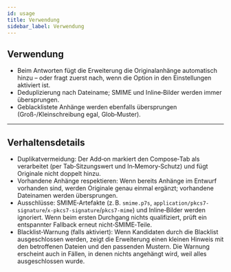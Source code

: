 ```yaml
---
id: usage
title: Verwendung
sidebar_label: Verwendung
---
```


## Verwendung

- Beim Antworten fügt die Erweiterung die Originalanhänge automatisch hinzu – oder fragt zuerst nach, wenn die Option in den Einstellungen aktiviert ist.
- Deduplizierung nach Dateiname; SMIME und Inline‑Bilder werden immer übersprungen.
- Geblacklistete Anhänge werden ebenfalls übersprungen (Groß-/Kleinschreibung egal, Glob‑Muster).

---

## Verhaltensdetails

- Duplikatvermeidung: Der Add‑on markiert den Compose‑Tab als verarbeitet (per Tab‑Sitzungswert und In‑Memory‑Schutz) und fügt Originale nicht doppelt hinzu.
- Vorhandene Anhänge respektieren: Wenn bereits Anhänge im Entwurf vorhanden sind, werden Originale genau einmal ergänzt; vorhandene Dateinamen werden übersprungen.
- Ausschlüsse: SMIME‑Artefakte (z. B. `smime.p7s`, `application/pkcs7-signature`/`x-pkcs7-signature`/`pkcs7-mime`) und Inline‑Bilder werden ignoriert. Wenn beim ersten Durchgang nichts qualifiziert, prüft ein entspannter Fallback erneut nicht‑SMIME‑Teile.
- Blacklist‑Warnung (falls aktiviert): Wenn Kandidaten durch die Blacklist ausgeschlossen werden, zeigt die Erweiterung einen kleinen Hinweis mit den betroffenen Dateien und den passenden Mustern. Die Warnung erscheint auch in Fällen, in denen nichts angehängt wird, weil alles ausgeschlossen wurde.

